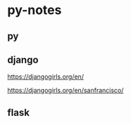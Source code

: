 # py-notes

## py


## django

https://djangogirls.org/en/

https://djangogirls.org/en/sanfrancisco/


## flask


